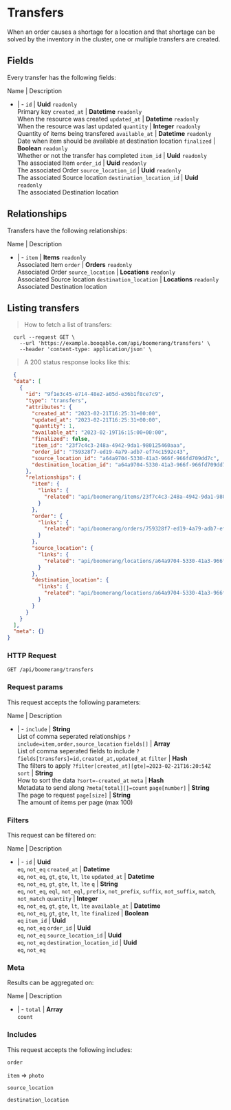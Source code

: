# Transfers

When an order causes a shortage for a location and that shortage can be solved by the inventory in the cluster, one or multiple transfers are created.

## Fields
Every transfer has the following fields:

Name | Description
- | -
`id` | **Uuid** `readonly`<br>Primary key
`created_at` | **Datetime** `readonly`<br>When the resource was created
`updated_at` | **Datetime** `readonly`<br>When the resource was last updated
`quantity` | **Integer** `readonly`<br>Quantity of items being transfered
`available_at` | **Datetime** `readonly`<br>Date when item should be available at destination location
`finalized` | **Boolean** `readonly`<br>Whether or not the transfer has completed
`item_id` | **Uuid** `readonly`<br>The associated Item
`order_id` | **Uuid** `readonly`<br>The associated Order
`source_location_id` | **Uuid** `readonly`<br>The associated Source location
`destination_location_id` | **Uuid** `readonly`<br>The associated Destination location


## Relationships
Transfers have the following relationships:

Name | Description
- | -
`item` | **Items** `readonly`<br>Associated Item
`order` | **Orders** `readonly`<br>Associated Order
`source_location` | **Locations** `readonly`<br>Associated Source location
`destination_location` | **Locations** `readonly`<br>Associated Destination location


## Listing transfers



> How to fetch a list of transfers:

```shell
  curl --request GET \
    --url 'https://example.booqable.com/api/boomerang/transfers' \
    --header 'content-type: application/json' \
```

> A 200 status response looks like this:

```json
  {
  "data": [
    {
      "id": "9f1e3c45-e714-48e2-a05d-e36b1f8ce7c9",
      "type": "transfers",
      "attributes": {
        "created_at": "2023-02-21T16:25:31+00:00",
        "updated_at": "2023-02-21T16:25:31+00:00",
        "quantity": 1,
        "available_at": "2023-02-19T16:15:00+00:00",
        "finalized": false,
        "item_id": "23f7c4c3-248a-4942-9da1-980125460aaa",
        "order_id": "759328f7-ed19-4a79-adb7-ef74c1592c43",
        "source_location_id": "a64a9704-5330-41a3-966f-966fd709dd7c",
        "destination_location_id": "a64a9704-5330-41a3-966f-966fd709dd7c"
      },
      "relationships": {
        "item": {
          "links": {
            "related": "api/boomerang/items/23f7c4c3-248a-4942-9da1-980125460aaa"
          }
        },
        "order": {
          "links": {
            "related": "api/boomerang/orders/759328f7-ed19-4a79-adb7-ef74c1592c43"
          }
        },
        "source_location": {
          "links": {
            "related": "api/boomerang/locations/a64a9704-5330-41a3-966f-966fd709dd7c"
          }
        },
        "destination_location": {
          "links": {
            "related": "api/boomerang/locations/a64a9704-5330-41a3-966f-966fd709dd7c"
          }
        }
      }
    }
  ],
  "meta": {}
}
```

### HTTP Request

`GET /api/boomerang/transfers`

### Request params

This request accepts the following parameters:

Name | Description
- | -
`include` | **String** <br>List of comma seperated relationships `?include=item,order,source_location`
`fields[]` | **Array** <br>List of comma seperated fields to include `?fields[transfers]=id,created_at,updated_at`
`filter` | **Hash** <br>The filters to apply `?filter[created_at][gte]=2023-02-21T16:20:54Z`
`sort` | **String** <br>How to sort the data `?sort=-created_at`
`meta` | **Hash** <br>Metadata to send along `?meta[total][]=count`
`page[number]` | **String** <br>The page to request
`page[size]` | **String** <br>The amount of items per page (max 100)


### Filters

This request can be filtered on:

Name | Description
- | -
`id` | **Uuid** <br>`eq`, `not_eq`
`created_at` | **Datetime** <br>`eq`, `not_eq`, `gt`, `gte`, `lt`, `lte`
`updated_at` | **Datetime** <br>`eq`, `not_eq`, `gt`, `gte`, `lt`, `lte`
`q` | **String** <br>`eq`, `not_eq`, `eql`, `not_eql`, `prefix`, `not_prefix`, `suffix`, `not_suffix`, `match`, `not_match`
`quantity` | **Integer** <br>`eq`, `not_eq`, `gt`, `gte`, `lt`, `lte`
`available_at` | **Datetime** <br>`eq`, `not_eq`, `gt`, `gte`, `lt`, `lte`
`finalized` | **Boolean** <br>`eq`
`item_id` | **Uuid** <br>`eq`, `not_eq`
`order_id` | **Uuid** <br>`eq`, `not_eq`
`source_location_id` | **Uuid** <br>`eq`, `not_eq`
`destination_location_id` | **Uuid** <br>`eq`, `not_eq`


### Meta

Results can be aggregated on:

Name | Description
- | -
`total` | **Array** <br>`count`


### Includes

This request accepts the following includes:

`order`


`item` => 
`photo`




`source_location`


`destination_location`





